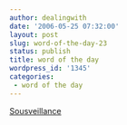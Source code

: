 ```yaml
---
author: dealingwith
date: '2006-05-25 07:32:00'
layout: post
slug: word-of-the-day-23
status: publish
title: word of the day
wordpress_id: '1345'
categories:
 - word of the day
---
```


[Sousveillance][1]

   [1]: http://en.wikipedia.org/wiki/Sousveillance

